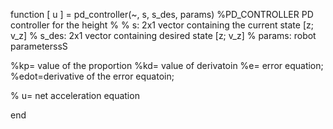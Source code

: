 function [ u ] = pd_controller(~, s, s_des, params)
%PD_CONTROLLER  PD controller for the height
%
%   s: 2x1 vector containing the current state [z; v_z]
%   s_des: 2x1 vector containing desired state [z; v_z]
%   params: robot parameterssS

%kp= value of the proportion
%kd= value of derivatoin
%e= error equation;
%edot=derivative of the error equatoin;

% u= net acceleration equation

end
